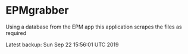 # EPMgrabber
Using a database from the EPM app this application scrapes the files as required


Latest backup: Sun Sep 22 15:56:01 UTC 2019
